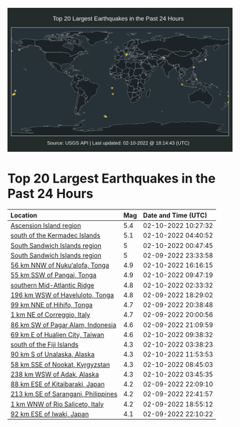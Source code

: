 ![Map](./map.png)

# Top 20 Largest Earthquakes in the Past 24 Hours

| Location | Mag | Date and Time (UTC) |
|:---|:---|:---|
| [Ascension Island region](https://earthquake.usgs.gov/earthquakes/eventpage/us7000gjme) | 5.4 | 02-10-2022 10:27:32 |
| [south of the Kermadec Islands](https://earthquake.usgs.gov/earthquakes/eventpage/us7000gjjs) | 5.1 | 02-10-2022 04:40:52 |
| [South Sandwich Islands region](https://earthquake.usgs.gov/earthquakes/eventpage/us7000gjiv) | 5 | 02-10-2022 00:47:45 |
| [South Sandwich Islands region](https://earthquake.usgs.gov/earthquakes/eventpage/us7000gjid) | 5 | 02-09-2022 23:33:58 |
| [56 km NNW of Nuku‘alofa, Tonga](https://earthquake.usgs.gov/earthquakes/eventpage/us7000gjnn) | 4.9 | 02-10-2022 16:16:15 |
| [55 km SSW of Pangai, Tonga](https://earthquake.usgs.gov/earthquakes/eventpage/us7000gjma) | 4.9 | 02-10-2022 09:47:19 |
| [southern Mid-Atlantic Ridge](https://earthquake.usgs.gov/earthquakes/eventpage/us7000gjja) | 4.8 | 02-10-2022 02:33:32 |
| [196 km WSW of Haveluloto, Tonga](https://earthquake.usgs.gov/earthquakes/eventpage/us7000gjfs) | 4.8 | 02-09-2022 18:29:02 |
| [99 km NNE of Hihifo, Tonga](https://earthquake.usgs.gov/earthquakes/eventpage/us7000gjgy) | 4.7 | 02-09-2022 20:38:48 |
| [1 km NE of Correggio, Italy](https://earthquake.usgs.gov/earthquakes/eventpage/us7000gjgg) | 4.7 | 02-09-2022 20:00:56 |
| [86 km SW of Pagar Alam, Indonesia](https://earthquake.usgs.gov/earthquakes/eventpage/us7000gjh6) | 4.6 | 02-09-2022 21:09:59 |
| [69 km E of Hualien City, Taiwan](https://earthquake.usgs.gov/earthquakes/eventpage/us7000gjm9) | 4.6 | 02-10-2022 09:38:32 |
| [south of the Fiji Islands](https://earthquake.usgs.gov/earthquakes/eventpage/us7000gjjh) | 4.3 | 02-10-2022 03:38:23 |
| [90 km S of Unalaska, Alaska](https://earthquake.usgs.gov/earthquakes/eventpage/us7000gjmq) | 4.3 | 02-10-2022 11:53:53 |
| [58 km SSE of Nookat, Kyrgyzstan](https://earthquake.usgs.gov/earthquakes/eventpage/us7000gjm3) | 4.3 | 02-10-2022 08:45:03 |
| [238 km WSW of Adak, Alaska](https://earthquake.usgs.gov/earthquakes/eventpage/us7000gjji) | 4.3 | 02-10-2022 03:45:35 |
| [88 km ESE of Kitaibaraki, Japan](https://earthquake.usgs.gov/earthquakes/eventpage/us7000gjht) | 4.2 | 02-09-2022 22:09:10 |
| [213 km SE of Sarangani, Philippines](https://earthquake.usgs.gov/earthquakes/eventpage/us7000gji3) | 4.2 | 02-09-2022 22:41:57 |
| [1 km WNW of Rio Saliceto, Italy](https://earthquake.usgs.gov/earthquakes/eventpage/us7000gjfy) | 4.2 | 02-09-2022 18:55:12 |
| [92 km ESE of Iwaki, Japan](https://earthquake.usgs.gov/earthquakes/eventpage/us7000gji1) | 4.1 | 02-09-2022 22:10:22 |
